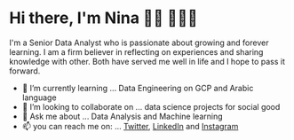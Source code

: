 # Hi there, I'm Nina 👋🏾 👩🏾‍💻

I'm a Senior Data Analyst who is passionate about growing and forever learning. I am a firm believer in reflecting on experiences and sharing knowledge with other. Both have served me well in life and I hope to pass it forward. 

- 🌱 I’m currently learning ... Data Engineering on GCP and Arabic language
- 👯 I’m looking to collaborate on ... data science projects for social good
- 💬 Ask me about ... Data Analysis and Machine learning
- 📫 you can reach me on: ... [Twitter](https://twitter.com/IamNinaNadia), [LinkedIn](linkedin.com/in/ninanadia/) and [Instagram](https://www.instagram.com/iamninanadia/)
